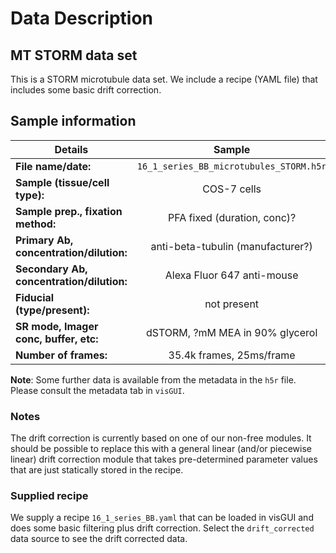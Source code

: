 # Data Description

## MT STORM data set

This is a STORM microtubule data set. We include a recipe (YAML file)
that includes some basic drift correction.

## Sample information

| Details                                   | Sample                    |
| ------------------------------------------|:-------------------------:|
| **File name/date:**                       | `16_1_series_BB_microtubules_STORM.h5r` |
| **Sample (tissue/cell type):**            |  COS-7 cells                           |
| **Sample prep., fixation method:**        |  PFA fixed (duration, conc)?           |
| **Primary Ab, concentration/dilution:**   |  anti-beta-tubulin (manufacturer?)     |
| **Secondary Ab, concentration/dilution:** |  Alexa Fluor 647 anti-mouse            |
| **Fiducial (type/present):**              |   not present                          |
| **SR mode, Imager conc, buffer, etc:**    |    dSTORM, ?mM MEA in 90% glycerol     |
| **Number of frames:**                     |   35.4k frames, 25ms/frame             |

**Note**: Some further data is available from the metadata in the `h5r` file. Please consult the metadata tab in `visGUI`.

### Notes

The drift correction is currently based on one of our non-free
   modules. It should be possible to replace this with a general
   linear (and/or piecewise linear) drift correction module that takes
   pre-determined parameter values that are just statically stored in
   the recipe.
   
### Supplied recipe

We supply a recipe `16_1_series_BB.yaml` that can be loaded in visGUI and does some basic filtering plus drift correction. Select the `drift_corrected` data source to see the drift corrected data. 

